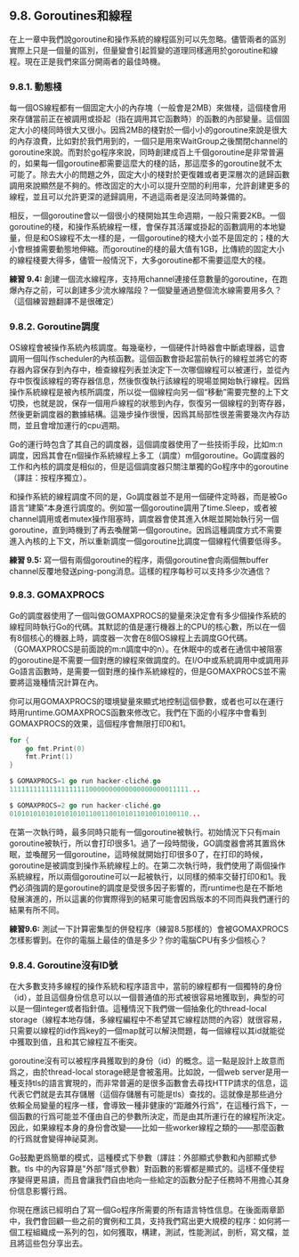 ## 9.8. Goroutines和線程

在上一章中我們說goroutine和操作系統的線程區別可以先忽略。儘管兩者的區別實際上只是一個量的區別，但量變會引起質變的道理同樣適用於goroutine和線程。現在正是我們來區分開兩者的最佳時機。

### 9.8.1. 動態棧

每一個OS線程都有一個固定大小的內存塊（一般會是2MB）來做棧，這個棧會用來存儲當前正在被調用或掛起（指在調用其它函數時）的函數的內部變量。這個固定大小的棧同時很大又很小。因爲2MB的棧對於一個小小的goroutine來說是很大的內存浪費，比如對於我們用到的，一個只是用來WaitGroup之後關閉channel的goroutine來說。而對於go程序來說，同時創建成百上千個goroutine是非常普遍的，如果每一個goroutine都需要這麼大的棧的話，那這麼多的goroutine就不太可能了。除去大小的問題之外，固定大小的棧對於更復雜或者更深層次的遞歸函數調用來說顯然是不夠的。修改固定的大小可以提升空間的利用率，允許創建更多的線程，並且可以允許更深的遞歸調用，不過這兩者是沒法同時兼備的。

相反，一個goroutine會以一個很小的棧開始其生命週期，一般只需要2KB。一個goroutine的棧，和操作系統線程一樣，會保存其活躍或掛起的函數調用的本地變量，但是和OS線程不太一樣的是，一個goroutine的棧大小並不是固定的；棧的大小會根據需要動態地伸縮。而goroutine的棧的最大值有1GB，比傳統的固定大小的線程棧要大得多，儘管一般情況下，大多goroutine都不需要這麼大的棧。

**練習 9.4:** 創建一個流水線程序，支持用channel連接任意數量的goroutine，在跑爆內存之前，可以創建多少流水線階段？一個變量通過整個流水線需要用多久？（這個練習題翻譯不是很確定）

### 9.8.2. Goroutine調度

OS線程會被操作系統內核調度。每幾毫秒，一個硬件計時器會中斷處理器，這會調用一個叫作scheduler的內核函數。這個函數會掛起當前執行的線程並將它的寄存器內容保存到內存中，檢查線程列表並決定下一次哪個線程可以被運行，並從內存中恢復該線程的寄存器信息，然後恢復執行該線程的現場並開始執行線程。因爲操作系統線程是被內核所調度，所以從一個線程向另一個“移動”需要完整的上下文切換，也就是說，保存一個用戶線程的狀態到內存，恢復另一個線程的到寄存器，然後更新調度器的數據結構。這幾步操作很慢，因爲其局部性很差需要幾次內存訪問，並且會增加運行的cpu週期。

Go的運行時包含了其自己的調度器，這個調度器使用了一些技術手段，比如m:n調度，因爲其會在n個操作系統線程上多工（調度）m個goroutine。Go調度器的工作和內核的調度是相似的，但是這個調度器只關注單獨的Go程序中的goroutine（譯註：按程序獨立）。

和操作系統的線程調度不同的是，Go調度器並不是用一個硬件定時器，而是被Go語言“建築”本身進行調度的。例如當一個goroutine調用了time.Sleep，或者被channel調用或者mutex操作阻塞時，調度器會使其進入休眠並開始執行另一個goroutine，直到時機到了再去喚醒第一個goroutine。因爲這種調度方式不需要進入內核的上下文，所以重新調度一個goroutine比調度一個線程代價要低得多。

**練習 9.5:** 寫一個有兩個goroutine的程序，兩個goroutine會向兩個無buffer channel反覆地發送ping-pong消息。這樣的程序每秒可以支持多少次通信？

### 9.8.3. GOMAXPROCS

Go的調度器使用了一個叫做GOMAXPROCS的變量來決定會有多少個操作系統的線程同時執行Go的代碼。其默認的值是運行機器上的CPU的核心數，所以在一個有8個核心的機器上時，調度器一次會在8個OS線程上去調度GO代碼。（GOMAXPROCS是前面說的m:n調度中的n）。在休眠中的或者在通信中被阻塞的goroutine是不需要一個對應的線程來做調度的。在I/O中或系統調用中或調用非Go語言函數時，是需要一個對應的操作系統線程的，但是GOMAXPROCS並不需要將這幾種情況計算在內。

你可以用GOMAXPROCS的環境變量來顯式地控制這個參數，或者也可以在運行時用runtime.GOMAXPROCS函數來修改它。我們在下面的小程序中會看到GOMAXPROCS的效果，這個程序會無限打印0和1。


```go
for {
	go fmt.Print(0)
	fmt.Print(1)
}

$ GOMAXPROCS=1 go run hacker-cliché.go
111111111111111111110000000000000000000011111...

$ GOMAXPROCS=2 go run hacker-cliché.go
010101010101010101011001100101011010010100110...
```

在第一次執行時，最多同時只能有一個goroutine被執行。初始情況下只有main goroutine被執行，所以會打印很多1。過了一段時間後，GO調度器會將其置爲休眠，並喚醒另一個goroutine，這時候就開始打印很多0了，在打印的時候，goroutine是被調度到操作系統線程上的。在第二次執行時，我們使用了兩個操作系統線程，所以兩個goroutine可以一起被執行，以同樣的頻率交替打印0和1。我們必須強調的是goroutine的調度是受很多因子影響的，而runtime也是在不斷地發展演進的，所以這裏的你實際得到的結果可能會因爲版本的不同而與我們運行的結果有所不同。

**練習9.6:** 測試一下計算密集型的併發程序（練習8.5那樣的）會被GOMAXPROCS怎樣影響到。在你的電腦上最佳的值是多少？你的電腦CPU有多少個核心？

### 9.8.4. Goroutine沒有ID號

在大多數支持多線程的操作系統和程序語言中，當前的線程都有一個獨特的身份（id），並且這個身份信息可以以一個普通值的形式被很容易地獲取到，典型的可以是一個integer或者指針值。這種情況下我們做一個抽象化的thread-local storage（線程本地存儲，多線程編程中不希望其它線程訪問的內容）就很容易，只需要以線程的id作爲key的一個map就可以解決問題，每一個線程以其id就能從中獲取到值，且和其它線程互不衝突。

goroutine沒有可以被程序員獲取到的身份（id）的概念。這一點是設計上故意而爲之，由於thread-local storage總是會被濫用。比如說，一個web server是用一種支持tls的語言實現的，而非常普遍的是很多函數會去尋找HTTP請求的信息，這代表它們就是去其存儲層（這個存儲層有可能是tls）查找的。這就像是那些過分依賴全局變量的程序一樣，會導致一種非健康的“距離外行爲”，在這種行爲下，一個函數的行爲可能並不僅由自己的參數所決定，而是由其所運行在的線程所決定。因此，如果線程本身的身份會改變——比如一些worker線程之類的——那麼函數的行爲就會變得神祕莫測。

Go鼓勵更爲簡單的模式，這種模式下參數（譯註：外部顯式參數和內部顯式參數。tls 中的內容算是"外部"隱式參數）對函數的影響都是顯式的。這樣不僅使程序變得更易讀，而且會讓我們自由地向一些給定的函數分配子任務時不用擔心其身份信息影響行爲。

你現在應該已經明白了寫一個Go程序所需要的所有語言特性信息。在後面兩章節中，我們會回顧一些之前的實例和工具，支持我們寫出更大規模的程序：如何將一個工程組織成一系列的包，如何獲取，構建，測試，性能測試，剖析，寫文檔，並且將這些包分享出去。

